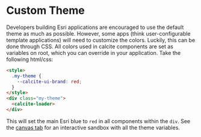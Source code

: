 # Custom Theme

Developers building Esri applications are encouraged to use the default theme as much as possible. However, some apps (think user-configurable template applications) will need to customize the colors. Luckily, this can be done through CSS. All colors used in calcite components are set as variables on root, which you can override in your application. Take the following html/css:

```html
<style>
  .my-theme {
    --calcite-ui-brand: red;
  }
</style>
<div class="my-theme">
  <calcite-loader>
</div>
```

This will set the main Esri blue to `red` in all components within the `div`. See the [canvas tab](/canvas/overview-custom-theme--interactive-example) for an interactive sandbox with all the theme variables.
